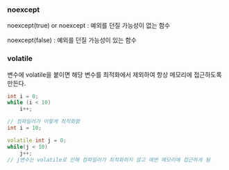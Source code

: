 ### noexcept

​noexcept(true) or noexcept : 예외를 던질 가능성이 없는 함수

noexcept(false) : 예외를 던질 가능성이 있는 함수



### volatile

변수에 volatile을 붙이면 해당 변수를 최적화에서 제외하여 항상 메모리에 접근하도록 만든다.

```c++
int i = 0;
while (i < 10)
    i++;

// 컴파일러가 이렇게 최적화함
int i = 10;

volatile int j = 0;
while(j < 10)
    j++;
// j변수는 volatile로 인해 컴파일러가 최적화하지 않고 매번 메모리에 접근하게 됨
```










